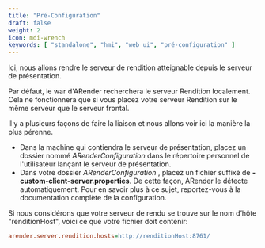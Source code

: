 ```yaml
---
title: "Pré-Configuration"
draft: false
weight: 2
icon: mdi-wrench
keywords: [ "standalone", "hmi", "web ui", "pré-configuration" ]
---
```


Ici, nous allons rendre le serveur de rendition atteignable
depuis le serveur de présentation.

Par défaut, le war d'ARender recherchera le serveur Rendition
localement. Cela ne fonctionnera que si vous placez votre serveur
Rendition sur le même serveur que le serveur frontal.

Il y a plusieurs façons de faire la liaison et nous allons voir
ici la manière la plus pérenne.

- Dans la machine qui contiendra le serveur de présentation,
     placez un dossier nommé *ARenderConfiguration* dans
     le répertoire personnel de l'utilisateur lançant le
     serveur de présentation.
- Dans votre dossier *ARenderConfiguration* , placez un fichier suffixé de
     **-custom-client-server.properties**. De cette façon, ARender le
     détecte automatiquement. Pour en savoir plus à ce sujet, reportez-vous
     à la documentation complète de la configuration.

Si nous considérons que votre serveur de rendu se trouve sur le nom
d’hôte "renditionHost", voici ce que votre fichier doit contenir:


```cfg
arender.server.rendition.hosts=http://renditionHost:8761/
```

